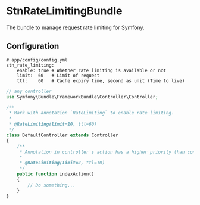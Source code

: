 # StnRateLimitingBundle

The bundle to manage request rate limiting for Symfony.

## Configuration

```
# app/config/config.yml
stn_rate_limiting:
    enable: true # Whether rate limiting is available or not
    limit:  60   # Limit of request
    ttl:    60   # Cache expiry time, second as unit (Time to live)
```

```php
// any controller
use Symfony\Bundle\FrameworkBundle\Controller\Controller;

/**
 * Mark with annotation `RateLimiting` to enable rate limiting.
 *
 * @RateLimiting(limit=10, ttl=60)
 */
class DefaultController extends Controller
{
    /**
     * Annotation in controller's action has a higher priority than controller itself.
     *
     * @RateLimiting(limit=2, ttl=10)
     */
    public function indexAction()
    {
        // Do something...
    }
}
```
